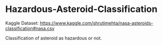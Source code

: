 # Hazardous-Asteroid-Classification
Kaggle Dataset: https://www.kaggle.com/shrutimehta/nasa-asteroids-classification#nasa.csv

Classification of asteroid as hazardous or not. 
